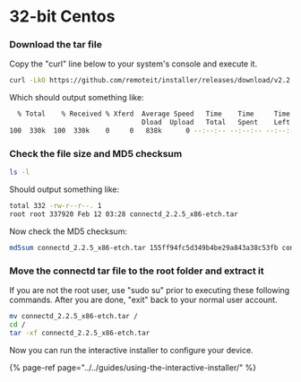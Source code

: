# 32-bit Centos

### Download the tar file

Copy the "curl" line below to your system's console and execute it.

```bash
curl -LkO https://github.com/remoteit/installer/releases/download/v2.2.5/connectd_2.2.5_x86-etch.tar
```

Which should output something like:

```bash
  % Total    % Received % Xferd  Average Speed   Time    Time     Time  Current
                                 Dload  Upload   Total   Spent    Left  Speed
100  330k  100  330k    0     0   838k      0 --:--:-- --:--:-- --:--:--  838k
```

### Check the file size and MD5 checksum

```bash
ls -l
```

Should output something like:

```bash
total 332 -rw-r--r--. 1 
root root 337920 Feb 12 03:28 connectd_2.2.5_x86-etch.tar
```

Now check the MD5 checksum:

```bash
md5sum connectd_2.2.5_x86-etch.tar 155ff94fc5d349b4be29a843a38c53fb connectd_2.2.5_x86-etch.tar 
```

### Move the connectd tar file to the root folder and extract it

If you are not the root user, use "sudo su" prior to executing these following commands.  After you are done, "exit" back to your normal user account.

```bash
mv connectd_2.2.5_x86-etch.tar / 
cd / 
tar -xf connectd_2.2.5_x86-etch.tar 
```

Now you can run the interactive installer to configure your device.

{% page-ref page="../../guides/using-the-interactive-installer/" %}

